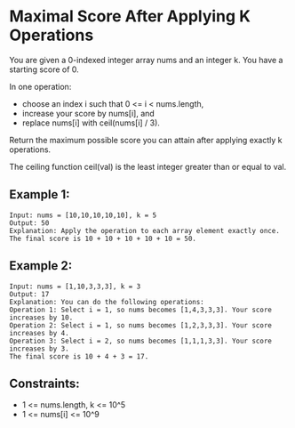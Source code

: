 # Maximal Score After Applying K Operations

You are given a 0-indexed integer array nums and an integer k. You have a starting score of 0.

In one operation:

- choose an index i such that 0 <= i < nums.length,
- increase your score by nums[i], and
- replace nums[i] with ceil(nums[i] / 3).

Return the maximum possible score you can attain after applying exactly k operations.

The ceiling function ceil(val) is the least integer greater than or equal to val.

## Example 1:

```
Input: nums = [10,10,10,10,10], k = 5
Output: 50
Explanation: Apply the operation to each array element exactly once. The final score is 10 + 10 + 10 + 10 + 10 = 50.
```

## Example 2:

```
Input: nums = [1,10,3,3,3], k = 3
Output: 17
Explanation: You can do the following operations:
Operation 1: Select i = 1, so nums becomes [1,4,3,3,3]. Your score increases by 10.
Operation 2: Select i = 1, so nums becomes [1,2,3,3,3]. Your score increases by 4.
Operation 3: Select i = 2, so nums becomes [1,1,1,3,3]. Your score increases by 3.
The final score is 10 + 4 + 3 = 17.
```

## Constraints:

- 1 <= nums.length, k <= 10^5
- 1 <= nums[i] <= 10^9
